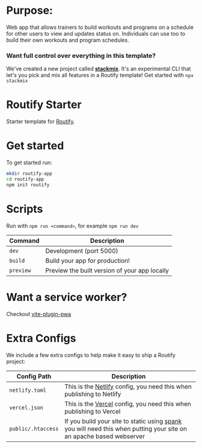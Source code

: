 # Purpose:
Web app that allows trainers to build workouts and programs on a schedule for other users to view and updates status on. Individuals can use too to build their own workouts and program schedules.

### Want full control over everything in this template?
We've created a new project called [**stackmix**](https://github.com/roxiness/stackmix). It's an experimental CLI that let's you pick and mix all features in a Routify template! Get started with `npx stackmix`


# Routify Starter

Starter template for [Routify](https://github.com/roxiness/routify).

# Get started

To get started run:
```sh
mkdir routify-app
cd routify-app
npm init routify
```


# Scripts

Run with `npm run <command>`, for example `npm run dev`

| Command   | Description                                   |
|-----------|-----------------------------------------------|
| `dev`     | Development (port 5000)                       |
| `build`   | Build your app for production!                |
| `preview` | Preview the built version of your app locally |

# Want a service worker?
Checkout [vite-plugin-pwa](http://npmjs.org/vite-plugin-pwa)

# Extra Configs
We include a few extra configs to help make it easy to ship a Routify project:

| Config Path        | Description                                                                                                                                                |
|--------------------|------------------------------------------------------------------------------------------------------------------------------------------------------------|
| `netlify.toml`     | This is the [Netlify](https://www.netlify.com/) config, you need this when publishing to Netlify                                                           |
| `vercel.json`      | This is the [Vercel](https://vercel.com/) config, you need this when publishing to Vercel                                                                  |
| `public/.htaccess` | If you build your site to static using [spank](https://www.npmjs.com/package/spank) you will need this when putting your site on an apache based webserver |

